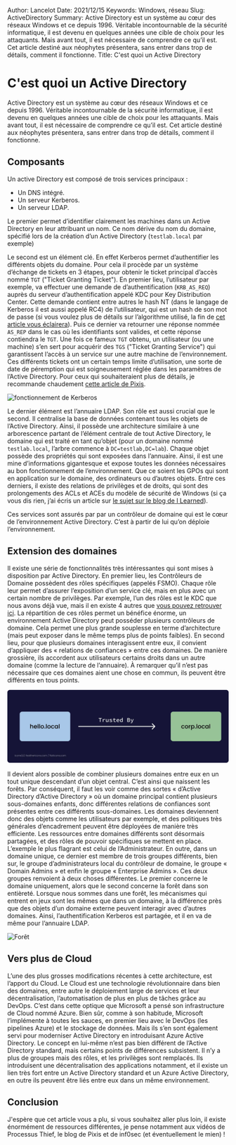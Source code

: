 Author: Lancelot 
Date: 2021/12/15
Keywords: Windows, réseau
Slug: ActiveDirectory
Summary: Active Directory est un système au cœur des réseaux Windows et ce depuis 1996. Véritable incontournable de la sécurité informatique, il est devenu en quelques années une cible de choix pour les attaquants. Mais avant tout, il est nécessaire de comprendre ce qu’il est. Cet article destiné aux néophytes présentera, sans entrer dans trop de détails, comment il fonctionne.
Title: C'est quoi un Active Directory

# C'est quoi un Active Directory
Active Directory est un système au cœur des réseaux Windows et ce depuis 1996. Véritable incontournable de la sécurité informatique, il est devenu en quelques années une cible de choix pour les attaquants. Mais avant tout, il est nécessaire de comprendre ce qu’il est. Cet article destiné aux néophytes présentera, sans entrer dans trop de détails, comment il fonctionne.

## Composants

Un active Directory est composé de trois services principaux :

- Un DNS intégré.
- Un serveur Kerberos.
- Un serveur LDAP.

Le premier permet d’identifier clairement les machines dans un Active Directory en leur attribuant un nom. Ce nom dérive du nom du domaine, spécifié lors de la création d’un Active Directory (`testlab.local` par exemple) 

Le second est un élément clé. En effet Kerberos permet d’authentifier les différents objets du domaine. Pour cela il procède par un système d’échange de tickets en 3 étapes, pour obtenir le ticket principal d’accès nommé `TGT` ("Ticket Granting Ticket"). En premier lieu, l’utilisateur par exemple, va effectuer une demande de d’authentification (`KRB_AS_REQ`) auprès du serveur d’authentification appelé KDC pour Key Distribution Center. Cette demande contient entre autres le hash NT (dans le langage de Kerberos il est aussi appelé RC4) de l’utilisateur, qui est un hash de son mot de passe (si vous voulez plus de détails sur l’algorithme utilisé, la fin de  [cet article vous éclairera](https://ilearned.eu/hashage.html)). Puis ce dernier va retourner une réponse nommée `AS_REP` dans le cas où les identifiants sont valides, et cette réponse contiendra le `TGT`. Une fois ce fameux `TGT` obtenu, un utilisateur (ou une machine) s’en sert pour acquérir des `TGS` ("Ticket Granting Service") qui garantissent l’accès à un service sur une autre machine de l’environnement. Ces différents tickets ont un certain temps limite d’utilisation, une sorte de date de péremption qui est soigneusement réglée dans les paramètres de l’Active Directory. Pour ceux qui souhaiteraient plus de détails, je recommande chaudement  [cette article de Pixis](https://beta.hackndo.com/kerberos/).

![fonctionnement de Kerberos](/static/ActiveDirectory/Kerberos.webp)  

Le dernier élément est l’annuaire LDAP. Son rôle est aussi crucial que le second. Il centralise la base de données contenant tous les objets de l’Active Directory. Ainsi, il possède une architecture similaire à une arborescence partant de l’élément centrale de tout Active Directory, le domaine qui est traité en tant qu’objet (pour un domaine nommé `testlab.local`, l’arbre commence à `DC=testlab,DC=lab`). Chaque objet possède des propriétés qui sont exposées dans l’annuaire. Ainsi, il est une mine d’informations gigantesque et expose toutes les données nécessaires au bon fonctionnement de l’environnement. Que ce soient les GPOs qui sont en application sur le domaine, des ordinateurs ou d’autres objets. Entre ces derniers, il existe des relations de privilèges et de droits, qui sont des prolongements des ACLs et ACEs du modèle de sécurité de Windows (si ça vous dis rien, j’ai écris un article sur  [le sujet sur le blog de I Learned](https://ilearned.eu/secu_windows.html)).

Ces services sont assurés par par un contrôleur de domaine qui est le cœur de l’environnement Active Directory. C’est à partir de lui qu’on déploie l’environnement.

## Extension des domaines

Il existe une série de fonctionnalités très intéressantes qui sont mises à disposition par Active Directory. En premier lieu, les Contrôleurs de Domaine possèdent des rôles spécifiques (appelés FSMO). Chaque rôle leur permet d’assurer l’exposition d’un service clé, mais en plus avec un certain nombre de privilèges. Par exemple, l’un des rôles est le KDC que nous avons déjà vue, mais il en existe 4 autres que  [vous pouvez retrouver ici](https://www.it-connect.fr/chapitres/les-cinq-roles-fsmo/). La répartition de ces rôles permet un bénéfice énorme, un environnement Active Directory peut posséder plusieurs contrôleurs de domaine. Cela permet une plus grande souplesse en terme d’architecture (mais peut exposer dans le même temps plus de points faibles). En second lieu, pour que plusieurs domaines interagissent entre eux, il convient d’appliquer des « relations de confiances » entre ces domaines. De manière grossière, ils accordent aux utilisateurs certains droits dans un autre domaine (comme la lecture de l’annuaire). À remarquer qu’il n’est pas nécessaire que ces domaines aient une chose en commun, ils peuvent être différents en tous points. 

![Relation de confiance entre deux domaines](static/img/ActiveDirectory/Trust.webp)

Il devient alors possible de combiner plusieurs domaines entre eux en un tout unique descendant d’un objet central. C’est ainsi que naissent les forêts. Par conséquent, il faut les voir comme des sortes « d’Active Directory d’Active Directory » où un domaine principal contient plusieurs sous-domaines enfants, donc différentes relations de confiances sont présentes entre ces différents sous-domaines. Les domaines deviennent donc des objets comme les utilisateurs par exemple, et des politiques très générales d’encadrement peuvent être déployées de manière très efficiente. Les ressources entre domaines différents sont désormais partagées, et des rôles de pouvoir spécifiques se mettent en place. L’exemple le plus flagrant est celui de l’Administrateur. En outre, dans un domaine unique, ce dernier est membre de trois groupes différents, bien sur, le groupe d’administrateurs local du contrôleur de domaine, le groupe « Domain Admins » et enfin le groupe « Enterprise Admins ». Ces deux groupes renvoient à deux choses différentes. Le premier concerne le domaine uniquement, alors que le second concerne la forêt dans son entièreté. Lorsque nous sommes dans une forêt, les mécanismes qui entrent en jeux sont les mêmes que dans un domaine, à la différence près que des objets d’un domaine externe peuvent interagir avec d’autres domaines. Ainsi, l’authentification Kerberos est partagée, et il en va de même pour l’annuaire LDAP.

![Forêt](/static/img/ActiveDirectory/Forest.webp)

## Vers plus de Cloud

L’une des plus grosses modifications récentes à cette architecture, est l’apport du Cloud. Le Cloud est une technologie révolutionnaire dans bien des domaines, entre autre le déploiement large de services et leur décentralisation, l’automatisation de plus en plus de tâches grâce au DevOps. C’est dans cette optique que Microsoft a pensé son infrastructure de Cloud nommé Azure. Bien sûr, comme à son habitude, Microsoft l’implémente à toutes les sauces, en premier lieu avec le DevOps (les pipelines Azure) et le stockage de données. Mais ils s’en sont également servi pour moderniser Active Directory en introduisant Azure Active Directory. Le concept en lui-même n’est pas bien différent de l’Active Directory standard, mais certains points de différences subsistent. Il n’y a plus de groupes mais des rôles, et les privilèges sont remplacés. Ils introduisent une décentralisation des applications notamment, et il existe un lien très fort entre un Active Directory standard et un Azure Active Directory, en outre ils peuvent être liés entre eux dans un même environnement.

## Conclusion

J'espère que cet article vous a plu, si vous souhaitez aller plus loin, il existe énormément de ressources différentes, je pense notamment aux vidéos de Processus Thief, le blog de Pixis et de inf0sec (et éventuellement le mien) !